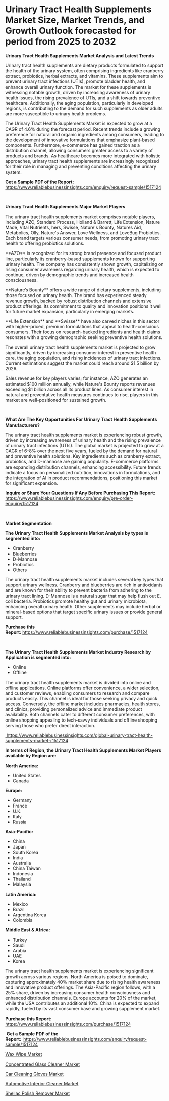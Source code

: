 <p><h1>Urinary Tract Health Supplements Market Size, Market Trends, and Growth Outlook forecasted for period from 2025 to 2032</h1></p><p><strong>Urinary Tract Health Supplements Market Analysis and Latest Trends</strong></p>
<p><p>Urinary tract health supplements are dietary products formulated to support the health of the urinary system, often comprising ingredients like cranberry extract, probiotics, herbal extracts, and vitamins. These supplements aim to prevent urinary tract infections (UTIs), promote bladder health, and enhance overall urinary function. The market for these supplements is witnessing notable growth, driven by increasing awareness of urinary health issues, the rising prevalence of UTIs, and a shift towards preventive healthcare. Additionally, the aging population, particularly in developed regions, is contributing to the demand for such supplements as older adults are more susceptible to urinary health problems.</p><p>The Urinary Tract Health Supplements Market is expected to grow at a CAGR of 4.6% during the forecast period. Recent trends include a growing preference for natural and organic ingredients among consumers, leading to the development of innovative formulations that emphasize plant-based components. Furthermore, e-commerce has gained traction as a distribution channel, allowing consumers greater access to a variety of products and brands. As healthcare becomes more integrated with holistic approaches, urinary tract health supplements are increasingly recognized for their role in managing and preventing conditions affecting the urinary system.</p></p>
<p><strong>Get a Sample PDF of the Report:&nbsp;</strong> <a href="https://www.reliablebusinessinsights.com/enquiry/request-sample/1517124?utm_campaign=62&utm_medium=2&utm_source=Github&utm_content=ia&utm_term=05042025&utm_id=urinary-tract-health-supplements">https://www.reliablebusinessinsights.com/enquiry/request-sample/1517124</a></p>
<p>&nbsp;</p>
<p><strong>Urinary Tract Health Supplements Major Market Players</strong></p>
<p><p>The urinary tract health supplements market comprises notable players, including AZO, Standard Process, Holland & Barrett, Life Extension, Nature Made, Vital Nutrients, hers, Swisse, Nature's Bounty, Natures Aid, Metabolics, Olly, Nature's Answer, Love Wellness, and LoveBug Probiotics. Each brand targets various consumer needs, from promoting urinary tract health to offering probiotics solutions.</p><p>**AZO** is recognized for its strong brand presence and focused product line, particularly its cranberry-based supplements known for supporting urinary health. The company has consistently shown growth, capitalizing on rising consumer awareness regarding urinary health, which is expected to continue, driven by demographic trends and increased health consciousness.</p><p>**Nature’s Bounty** offers a wide range of dietary supplements, including those focused on urinary health. The brand has experienced steady revenue growth, backed by robust distribution channels and extensive product offerings. Its commitment to quality and innovation positions it well for future market expansion, particularly in emerging markets.</p><p>**Life Extension** and **Swisse** have also carved niches in this sector with higher-priced, premium formulations that appeal to health-conscious consumers. Their focus on research-backed ingredients and health claims resonates with a growing demographic seeking preventive health solutions.</p><p>The overall urinary tract health supplements market is projected to grow significantly, driven by increasing consumer interest in preventive health care, the aging population, and rising incidences of urinary tract infections. Current estimations suggest the market could reach around $1.5 billion by 2026.</p><p>Sales revenue for key players varies; for instance, AZO generates an estimated $100 million annually, while Nature's Bounty reports revenues exceeding $1 billion across all its product lines. As consumer interest in natural and preventative health measures continues to rise, players in this market are well-positioned for sustained growth.</p></p>
<p>&nbsp;</p>
<p><strong>What Are The Key Opportunities For Urinary Tract Health Supplements Manufacturers?</strong></p>
<p><p>The urinary tract health supplements market is experiencing robust growth, driven by increasing awareness of urinary health and the rising prevalence of urinary tract infections (UTIs). The global market is projected to grow at a CAGR of 6-8% over the next five years, fueled by the demand for natural and preventive health solutions. Key ingredients such as cranberry extract, probiotics, and D-mannose are gaining popularity. E-commerce platforms are expanding distribution channels, enhancing accessibility. Future trends indicate a focus on personalized nutrition, innovations in formulations, and the integration of AI in product recommendations, positioning this market for significant expansion.</p></p>
<p><strong>Inquire or Share Your Questions If Any Before Purchasing This Report:</strong> <a href="https://www.reliablebusinessinsights.com/enquiry/pre-order-enquiry/1517124?utm_campaign=62&utm_medium=2&utm_source=Github&utm_content=ia&utm_term=05042025&utm_id=urinary-tract-health-supplements">https://www.reliablebusinessinsights.com/enquiry/pre-order-enquiry/1517124</a></p>
<p>&nbsp;</p>
<p><strong>Market Segmentation</strong></p>
<p><strong>The Urinary Tract Health Supplements Market Analysis by types is segmented into:</strong></p>
<p><ul><li>Cranberry</li><li>Blueberries</li><li>D-Mannose</li><li>Probiotics</li><li>Others</li></ul></p>
<p><p>The urinary tract health supplements market includes several key types that support urinary wellness. Cranberry and blueberries are rich in antioxidants and are known for their ability to prevent bacteria from adhering to the urinary tract lining. D-Mannose is a natural sugar that may help flush out E. coli bacteria. Probiotics promote healthy gut and urinary microbiota, enhancing overall urinary health. Other supplements may include herbal or mineral-based options that target specific urinary issues or provide general support.</p></p>
<p><strong>Purchase this Report:&nbsp;</strong><a href="https://www.reliablebusinessinsights.com/purchase/1517124?utm_campaign=62&utm_medium=2&utm_source=Github&utm_content=ia&utm_term=05042025&utm_id=urinary-tract-health-supplements">https://www.reliablebusinessinsights.com/purchase/1517124</a></p>
<p>&nbsp;</p>
<p><strong>The Urinary Tract Health Supplements Market Industry Research by Application is segmented into:</strong></p>
<p><ul><li>Online</li><li>Offline</li></ul></p>
<p><p>The urinary tract health supplements market is divided into online and offline applications. Online platforms offer convenience, a wider selection, and customer reviews, enabling consumers to research and compare products easily. This channel is ideal for those seeking privacy and quick access. Conversely, the offline market includes pharmacies, health stores, and clinics, providing personalized advice and immediate product availability. Both channels cater to different consumer preferences, with online shopping appealing to tech-savvy individuals and offline shopping serving those who prefer direct interaction.</p></p>
<p><a href="https://www.reliablebusinessinsights.com/global-urinary-tract-health-supplements-market-r1517124?utm_campaign=62&utm_medium=2&utm_source=Github&utm_content=ia&utm_term=05042025&utm_id=urinary-tract-health-supplements">&nbsp;https://www.reliablebusinessinsights.com/global-urinary-tract-health-supplements-market-r1517124</a></p>
<p><strong>In terms of Region, the Urinary Tract Health Supplements Market Players available by Region are:</strong></p>
<p>
    <p> <strong> North America: </strong>
        <ul>
            <li>United States</li>
            <li>Canada</li>
        </ul>
        </p> 
    <p> <strong> Europe: </strong>
        <ul>
            <li>Germany</li>
            <li>France</li>
            <li>U.K.</li>
            <li>Italy</li>
            <li>Russia</li>
        </ul>
        </p> 
    <p> <strong> Asia-Pacific: </strong>
        <ul>
            <li>China</li>
            <li>Japan</li>
            <li>South Korea</li>
            <li>India</li>
            <li>Australia</li>
            <li>China Taiwan</li>
            <li>Indonesia</li>
            <li>Thailand</li>
            <li>Malaysia</li>
        </ul>
        </p> 
    <p> <strong> Latin America: </strong>
        <ul>
            <li>Mexico</li>
            <li>Brazil</li>
            <li>Argentina Korea</li>
            <li>Colombia</li>
        </ul>
        </p> 
    <p> <strong> Middle East & Africa: </strong>
        <ul>
            <li>Turkey</li>
            <li>Saudi</li>
            <li>Arabia</li>
            <li>UAE</li>
            <li>Korea</li>
        </ul>
    </p>
    </p>
<p><p>The urinary tract health supplements market is experiencing significant growth across various regions. North America is poised to dominate, capturing approximately 40% market share due to rising health awareness and innovative product offerings. The Asia-Pacific region follows, with a 25% share, driven by increasing consumer health consciousness and enhanced distribution channels. Europe accounts for 20% of the market, while the USA contributes an additional 10%. China is expected to expand rapidly, fueled by its vast consumer base and growing supplement market.</p></p>
<p><strong>Purchase this Report: </strong><a href="https://www.reliablebusinessinsights.com/purchase/1517124?utm_campaign=62&utm_medium=2&utm_source=Github&utm_content=ia&utm_term=05042025&utm_id=urinary-tract-health-supplements">https://www.reliablebusinessinsights.com/purchase/1517124</a></p>
<p>&nbsp;<strong>Get a Sample PDF of the Report:&nbsp;&nbsp;</strong><a href="https://www.reliablebusinessinsights.com/enquiry/request-sample/1517124?utm_campaign=62&utm_medium=2&utm_source=Github&utm_content=ia&utm_term=05042025&utm_id=urinary-tract-health-supplements">https://www.reliablebusinessinsights.com/enquiry/request-sample/1517124</a></p>
<p><strong></strong></p>
<p><p><a href="https://github.com/olesjaquah/Market-Research-Report-List-1/blob/main/wax-wipe-market.md?utm_campaign=62&utm_medium=2&utm_source=Github&utm_content=ia&utm_term=05042025&utm_id=urinary-tract-health-supplements">Wax Wipe Market</a></p><p><a href="https://github.com/seppelharjap/Market-Research-Report-List-1/blob/main/concentrated-glass-cleaner-market.md?utm_campaign=62&utm_medium=2&utm_source=Github&utm_content=ia&utm_term=05042025&utm_id=urinary-tract-health-supplements">Concentrated Glass Cleaner Market</a></p><p><a href="https://github.com/kitsossadien/Market-Research-Report-List-1/blob/main/car-cleaning-gloves-market.md?utm_campaign=62&utm_medium=2&utm_source=Github&utm_content=ia&utm_term=05042025&utm_id=urinary-tract-health-supplements">Car Cleaning Gloves Market</a></p><p><a href="https://github.com/edriceakeime/Market-Research-Report-List-1/blob/main/automotive-interior-cleaner-market.md?utm_campaign=62&utm_medium=2&utm_source=Github&utm_content=ia&utm_term=05042025&utm_id=urinary-tract-health-supplements">Automotive Interior Cleaner Market</a></p><p><a href="https://github.com/fungkychiman/Market-Research-Report-List-1/blob/main/shellac-polish-remover-market.md?utm_campaign=62&utm_medium=2&utm_source=Github&utm_content=ia&utm_term=05042025&utm_id=urinary-tract-health-supplements">Shellac Polish Remover Market</a></p></p>